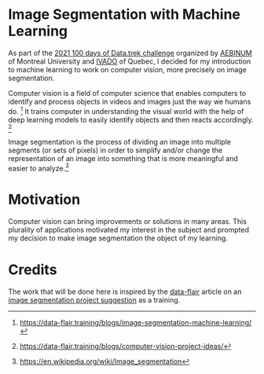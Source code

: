 # Image Segmentation with Machine Learning

As part of the [2021 100 days of Data.trek challenge](1) organized by [AEBINUM](2) of Montreal University and [IVADO](3) of Quebec, I decided for my introduction to machine learning to work on computer vision, more precisely on image segmentation.

Computer vision is a field of computer science that enables computers to identify and process objects in videos and images just the way we humans do. [^0] It trains computer in understanding the visual world with the help of deep learning models to easily identify objects and then reacts accordingly. [^5]

Image segmentation is the process of dividing an image into multiple segments (or sets of pixels) in order to simplify and/or change the representation of an image into something that is more meaningful and easier to analyze.[^10]

# Motivation

Computer vision can bring improvements or solutions in many areas. This plurality of applications motivated my interest in the subject and prompted my decision to make image segmentation the object of my learning.

# Credits

The work that will be done here is inspired by the [data-flair](20) article on an [image segmentation project suggestion](21) as a training.

[1]: http://www.aebinum.umontreal.ca/datatrek2021.html#
[2]: http://www.aebinum.umontreal.ca/index_EN.html
[3]: https://ivado.ca/
[20]: https://data-flair.training/
[21]: https://data-flair.training/blogs/image-segmentation-machine-learning/

[^0]: https://data-flair.training/blogs/image-segmentation-machine-learning/
[^5]: https://data-flair.training/blogs/computer-vision-project-ideas/
[^10]: https://en.wikipedia.org/wiki/Image_segmentation
